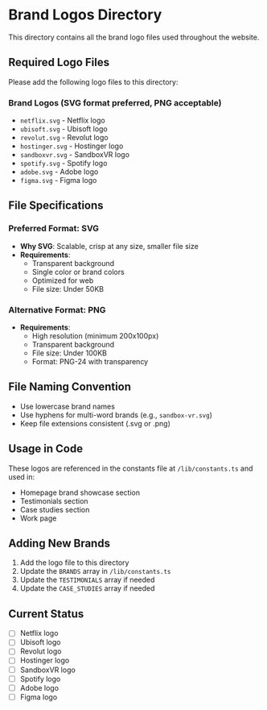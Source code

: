 # Brand Logos Directory

This directory contains all the brand logo files used throughout the website.

## Required Logo Files

Please add the following logo files to this directory:

### Brand Logos (SVG format preferred, PNG acceptable)
- `netflix.svg` - Netflix logo
- `ubisoft.svg` - Ubisoft logo  
- `revolut.svg` - Revolut logo
- `hostinger.svg` - Hostinger logo
- `sandboxvr.svg` - SandboxVR logo
- `spotify.svg` - Spotify logo
- `adobe.svg` - Adobe logo
- `figma.svg` - Figma logo

## File Specifications

### Preferred Format: SVG
- **Why SVG**: Scalable, crisp at any size, smaller file size
- **Requirements**: 
  - Transparent background
  - Single color or brand colors
  - Optimized for web
  - File size: Under 50KB

### Alternative Format: PNG
- **Requirements**:
  - High resolution (minimum 200x100px)
  - Transparent background
  - File size: Under 100KB
  - Format: PNG-24 with transparency

## File Naming Convention

- Use lowercase brand names
- Use hyphens for multi-word brands (e.g., `sandbox-vr.svg`)
- Keep file extensions consistent (.svg or .png)

## Usage in Code

These logos are referenced in the constants file at `/lib/constants.ts` and used in:
- Homepage brand showcase section
- Testimonials section
- Case studies section
- Work page

## Adding New Brands

1. Add the logo file to this directory
2. Update the `BRANDS` array in `/lib/constants.ts`
3. Update the `TESTIMONIALS` array if needed
4. Update the `CASE_STUDIES` array if needed

## Current Status

- [ ] Netflix logo
- [ ] Ubisoft logo
- [ ] Revolut logo
- [ ] Hostinger logo
- [ ] SandboxVR logo
- [ ] Spotify logo
- [ ] Adobe logo
- [ ] Figma logo
